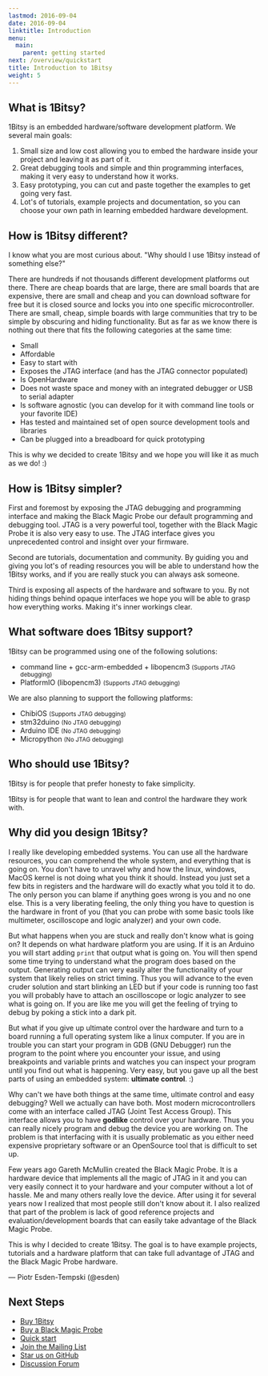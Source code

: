 ```yaml
---
lastmod: 2016-09-04
date: 2016-09-04
linktitle: Introduction
menu:
  main:
    parent: getting started
next: /overview/quickstart
title: Introduction to 1Bitsy
weight: 5
---
```


## What is 1Bitsy?

1Bitsy is an embedded hardware/software development platform. We several main goals:

1. Small size and low cost allowing you to embed the hardware inside your project and leaving it as part of it.
2. Great debugging tools and simple and thin programming interfaces, making it very easy to understand how it works.
3. Easy prototyping, you can cut and paste together the examples to get going very fast.
4. Lot's of tutorials, example projects and documentation, so you can choose your own path in learning embedded hardware development.

## How is 1Bitsy different?

I know what you are most curious about. "Why should I use 1Bitsy instead of
something else?"

There are hundreds if not thousands different development platforms out there.
There are cheap boards that are large, there are small boards that are
expensive, there are small and cheap and you can download software for free but
it is closed source and locks you into one specific microcontroller. There are
small, cheap, simple boards with large communities that try to be simple by
obscuring and hiding functionality. But as far as we know there is nothing out
there that fits the following categories at the same time:

* Small
* Affordable
* Easy to start with
* Exposes the JTAG interface (and has the JTAG connector populated)
* Is OpenHardware
* Does not waste space and money with an integrated debugger or USB to serial adapter
* Is software agnostic (you can develop for it with command line tools or your favorite IDE)
* Has tested and maintained set of open source development tools and libraries
* Can be plugged into a breadboard for quick prototyping

This is why we decided to create 1Bitsy and we hope you will like it as much as we do! :)

<!--Scratch:-->

<!-- Embedded hardware development platforms divide into two
categories. Hobbyist and Professional.

_Professional_ platforms are very versatile but come at a high pricetag and are
so complicated that you can write a PHD about each one of them. The evaluation
boards are very expensive and large. Making them impractical if you want to make
them part of a device you are making. The assumption is that you will end up
designing your own hardware anyways, and you work for a company that can justify
paying thousands for the tools as they are cheaper than the engineer time.

_Hobby/artist_ platforms are smaller and simpler, but usually they achieve that
by hiding most of the functionality under a thick layer of "simple APIs"
(Application Programming Interfaces). To make a prototype you can very quickly
download a sketch from a forum and make a prototype. But more often than not, as
soon as you want to make your prototype into the real thing you end up rewriting
everything in assembly, so that it fits onto your tiny 8bit microcontroller. -->

<!-- 1Bitsy will not hide anything from you to create an illusion of simplicity. We
will rather give you all the tools, documentation and tutorials so the 1Bitsy is
simple to understand. Our philosophy is that if you actually understand the
device that you are working with and have good tools to make them transparent,
embedded systems __become__ simple. There is no need to create abstraction
layers to hide anything. This is why you are using a microcontroller instead of
a computer board like the Raspberry PI in the first place. Adding layers of
unpenetrable abstraction to make things "simple" seems counter intuitive.-->

<!-- The big advantage of microcontrollers vs computer boards that run full fledged
operating systems is that you are the GOD of the hardware and you have full and
unlimited control, so hiding and "simplifying" them is a step into the wrong
direction.-->

## How is 1Bitsy simpler?

First and foremost by exposing the JTAG debugging and programming interface and
making the Black Magic Probe our default programming and debugging tool. JTAG is
a very powerful tool, together with the Black Magic Probe it is also very easy
to use. The JTAG interface gives you unprecedented control and insight over your
firmware.

Second are tutorials, documentation and community. By guiding you and giving you
lot's of reading resources you will be able to understand how the 1Bitsy works,
and if you are really stuck you can always ask someone.

Third is exposing all aspects of the hardware and software to you. By not hiding
things behind opaque interfaces we hope you will be able to grasp how everything
works. Making it's inner workings clear.

## What software does 1Bitsy support?

1Bitsy can be programmed using one of the following solutions:

* command line + gcc-arm-embedded + libopencm3 <small>(Supports JTAG debugging)</small>
* PlatformIO (libopencm3) <small>(Supports JTAG debugging)</small>

We are also planning to support the following platforms:

* ChibiOS <small>(Supports JTAG debugging)</small>
* stm32duino <small>(No JTAG debugging)</small>
* Arduino IDE <small>(No JTAG debugging)</small>
* Micropython <small>(No JTAG debugging)</small>

## Who should use 1Bitsy?

1Bitsy is for people that prefer honesty to fake simplicity.

1Bitsy is for people that want to lean and control the hardware they work with.

## Why did you design 1Bitsy?

I really like developing embedded systems. You can use all the hardware
resources, you can comprehend the whole system, and everything that is going on.
You don't have to unravel why and how the linux, windows, MacOS kernel is not
doing what you think it should. Instead you just set a few bits in registers and
the hardware will do exactly what you told it to do. The only person you can
blame if anything goes wrong is you and no one else. This is a very liberating
feeling, the only thing you have to question is the hardware in front of you
(that you can probe with some basic tools like multimeter, oscilloscope and
logic analyzer) and your own code.

But what happens when you are stuck and really don't know what is going on? It
depends on what hardware platform you are using. If it is an Arduino you will
start adding `print` that output what is going on. You will then spend some time
trying to understand what the program does based on the output. Generating
output can very easily alter the functionality of your system that likely relies
on strict timing. Thus you will advance to the even cruder solution and start
blinking an LED but if your code is running too fast you will probably have to
attach an oscilloscope or logic analyzer to see what is going on. If you are
like me you will get the feeling of trying to debug by poking a stick into a
dark pit.

But what if you give up ultimate control over the hardware and turn to a board
running a full operating system like a linux computer. If you are in trouble you
can start your program in GDB (GNU Debugger) run the program to the point where
you encounter your issue, and using breakpoints and variable prints and watches
you can inspect your program until you find out what is happening. Very easy,
but you gave up all the best parts of using an embedded system: __ultimate
control__. :)

Why can't we have both things at the same time, ultimate control and easy
debugging? Well we actually can have both. Most modern microcontrollers come
with an interface called JTAG (Joint Test Access Group). This interface allows
you to have __godlike__ control over your hardware. Thus you can really nicely
program and debug the device you are working on. The problem is that interfacing
with it is usually problematic as you either need expensive proprietary software
or an OpenSource tool that is difficult to set up.

Few years ago Gareth McMullin created the Black Magic Probe. It is a hardware
device that implements all the magic of JTAG in it and you can very easily
connect it to your hardware and your computer without a lot of hassle. Me and
many others really love the device. After using it for several years now I
realized that most people still don't know about it. I also realized that part
of the problem is lack of good reference projects and evaluation/development
boards that can easily take advantage of the Black Magic Probe.

This is why I decided to create 1Bitsy. The goal is to have example projects,
tutorials and a hardware platform that can take full advantage of JTAG and the
Black Magic Probe hardware.

<!-- Scratch -->

<!--It is an interface that you can connect a probe to and allow your computer to
interrupt your microcontroller and take over control in a real GOD like manner.
You can do EVERYTHING!!! Change memory, access registers, inject code, set
breakpoints, watch variables and much much much more. But why don't we know
about it, you ask. That is a very good question. But I think the main reason is
that the original Arduino Uno does not have a JTAG interface. There are Atmel
AVR microcontrollers with JTAG but they are much larger and more expensive than
what the inventors of Arduino were willing to put into their boards.-->

<!--Today most ARM microcontrollers do have JTAG but the Arduino boards that have
that interface don't even have the connector populated. You can solder on your
own connector, and cobble together an FTDI based probe and figure out how to get
OpenOCD to actually work to get debugging working, or you buy a four figure
license for one of the commercial embedded development IDE. But that is making
something that should be simple overly complicated.-->

<!--But there is a solution. It is called the Black Magic Probe. It removes the
trouble of setting up OpenOCD. All you need to do is to plug it into your
Microcontroller's JTAG connector on one end and into your computer's USB port.
It will be detected as a virtual serial port that you can connect to with the
GNU Debugger (GDB). No middleman, no config scripts, no frustration. But it
seems that there are not very many people that know about it. Also unless you
are handy with a soldering iron and know what you are doing you will unlikely
end up using it for your hobby project.-->

<!--With 1Bitsy I decided to change the status quo. 1Bitsy is designed to work out
of the box with the Black Magic Probe JTAG/SWD debugger. The project is designed
to provide resources for you to get up and running quickly, with lot's of
examples, template projects, tutorials and software packages, that are designed
to be understood.-->

&mdash; Piotr Esden-Tempski (@esden)

## Next Steps

 * [Buy 1Bitsy](http://1bitsquared.com/products/1bitsy)
 * [Buy a Black Magic Probe](http://1bitsquared.com/products/black-magic-probe)
 * [Quick start](/overview/quickstart/)
 * [Join the Mailing List](/community/discourse-forum/)
 * [Star us on GitHub](https://github.com/1bitsy)
 * [Discussion Forum](http://discuss.1bitsy.org/)
